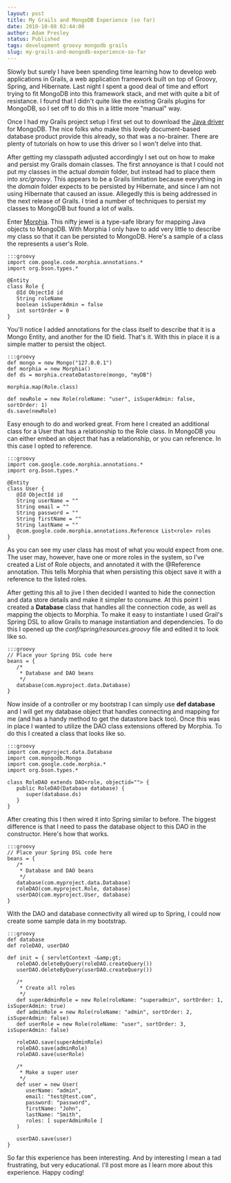 ```yaml
---
layout: post
title: My Grails and MongoDB Experience (so far)
date: 2010-10-08 02:44:00
author: Adam Presley
status: Published
tags: development groovy mongodb grails
slug: my-grails-and-mongodb-experience-so-far
---
```


Slowly but surely I have been spending time learning how to develop web
applications in Grails, a web application framework built on top of
Groovy, Spring, and Hibernate. Last night I spent a good deal of time
and effort trying to fit MongoDB into this framework stack, and met with
quite a bit of resistance. I found that I didn't quite like the existing
Grails plugins for MongoDB, so I set off to do this in a little more
"manual" way.  

Once I had my Grails project setup I first set out to download the [Java
driver](http://github.com/mongodb/mongo-java-driver/downloads) for MongoDB. The nice folks who make this lovely
document-based database product provide this already, so that was a
no-brainer. There are plenty of tutorials on how to use this driver so I
won't delve into that.   
  
After getting my classpath adjusted accordingly I set out on how to make
and persist my Grails domain classes. The first annoyance is that I
could not put my classes in the actual *domain* folder, but instead
had to place them into *src/groovy*. This appears to be a Grails
limitation because everything in the *domain* folder expects to be
persisted by Hibernate, and since I am not using Hibernate that caused
an issue. Allegedly this is being addressed in the next release of
Grails. I tried a number of techniques to persist my classes to MongoDB
but found a lot of walls.  
  
Enter [Morphia](http://code.google.com/p/morphia/). This nifty jewel is a type-safe library for mapping
Java objects to MongoDB. With Morphia I only have to add very little to
describe my class so that it can be persisted to MongoDB. Here's a
sample of a class the represents a user's Role.  
  
    :::groovy
    import com.google.code.morphia.annotations.*
    import org.bson.types.*

    @Entity
    class Role {
       @Id ObjectId id
       String roleName
       boolean isSuperAdmin = false
       int sortOrder = 0
    }

You'll notice I added annotations for the class itself to describe that
it is a Mongo Entity, and another for the ID field. That's it. With this
in place it is a simple matter to persist the object.  
  
    :::groovy
    def mongo = new Mongo("127.0.0.1")
    def morphia = new Morphia()
    def ds = morphia.createDatastore(mongo, "myDB")

    morphia.map(Role.class)

    def newRole = new Role(roleName: "user", isSuperAdmin: false, sortOrder: 1)
    ds.save(newRole)

Easy enough to do and worked great. From here I created an additional
class for a User that has a relationship to the Role class. In MongoDB
you can either embed an object that has a relationship, or you can
reference. In this case I opted to reference.  

    :::groovy
    import com.google.code.morphia.annotations.*
    import org.bson.types.*

    @Entity
    class User {
       @Id ObjectId id
       String userName = ""
       String email = ""
       String password = ""
       String firstName = ""
       String lastName = ""
       @com.google.code.morphia.annotations.Reference List<role> roles
    }

As you can see my user class has most of what you would expect from one.
The user may, however, have one or more roles in the system, so I've
created a List of Role objects, and annotated it with the @Reference
annotation. This tells Morphia that when persisting this object save it
with a reference to the listed roles.  
  
After getting this all to jive I then decided I wanted to hide the
connection and data store details and make it simpler to consume. At
this point I created a **Database** class that handles all the
connection code, as well as mapping the objects to Morphia. To make it
easy to instantiate I used Grail's Spring DSL to allow Grails to manage
instantiation and dependencies. To do this I opened up the
*conf/spring/resources.groovy* file and edited it to look like so.  
  
    :::groovy
    // Place your Spring DSL code here
    beans = {
       /*
        * Database and DAO beans
        */
       database(com.myproject.data.Database)
    }

Now inside of a controller or my bootstrap I can simply use **def
database** and I will get my database object that handles connecting
and mapping for me (and has a handy method to get the datastore back
too). Once this was in place I wanted to utilize the DAO class
extensions offered by Morphia. To do this I created a class that looks
like so.  

    :::groovy
    import com.myproject.data.Database
    import com.mongodb.Mongo
    import com.google.code.morphia.*
    import org.bson.types.*

    class RoleDAO extends DAO<role, objectid=""> {
       public RoleDAO(Database database) {
          super(database.ds)
       }
    }

After creating this I then wired it into Spring similar to before. The
biggest difference is that I need to pass the database object to this
DAO in the constructor. Here's how that works.  
  
    :::groovy
    // Place your Spring DSL code here
    beans = {
       /*
        * Database and DAO beans
        */
       database(com.myproject.data.Database)
       roleDAO(com.myproject.Role, database)
       userDAO(com.myproject.User, database)
    }

With the DAO and database connectivity all wired up to Spring, I could
now create some sample data in my bootstrap.  

    :::groovy
    def database
    def roleDAO, userDAO

    def init = { servletContext -&amp;gt;
       roleDAO.deleteByQuery(roleDAO.createQuery())
       userDAO.deleteByQuery(userDAO.createQuery())

       /*
        * Create all roles
        */
       def superAdminRole = new Role(roleName: "superadmin", sortOrder: 1, isSuperAdmin: true)
       def adminRole = new Role(roleName: "admin", sortOrder: 2, isSuperAdmin: false)
       def userRole = new Role(roleName: "user", sortOrder: 3, isSuperAdmin: false)

       roleDAO.save(superAdminRole)
       roleDAO.save(adminRole)
       roleDAO.save(userRole)

       /*
        * Make a super user
        */
       def user = new User(
          userName: "admin",
          email: "test@test.com",
          password: "password",
          firstName: "John",
          lastName: "Smith",
          roles: [ superAdminRole ]
       )

       userDAO.save(user)
    }

So far this experience has been interesting. And by interesting I mean a
tad frustrating, but very educational. I'll post more as I learn more
about this experience. Happy coding!
